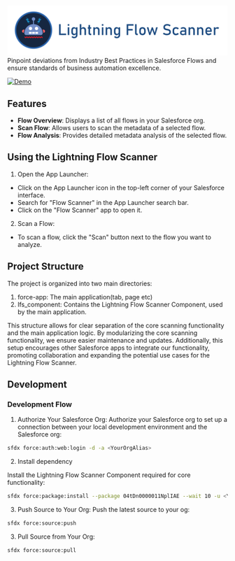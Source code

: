  [![Lightning Flow Scanner](media/banner.png)](https://github.com/Lightning-Flow-Scanner)
Pinpoint deviations from Industry Best Practices in Salesforce Flows and ensure standards of business automation excellence.

 [![Demo](media/lfsapp.gif)](https://github.com/Lightning-Flow-Scanner)

## Features

- **Flow Overview**: Displays a list of all flows in your Salesforce org.
- **Scan Flow**: Allows users to scan the metadata of a selected flow.
- **Flow Analysis**: Provides detailed metadata analysis of the selected flow.

## Using the Lightning Flow Scanner

1) Open the App Launcher:
- Click on the App Launcher icon in the top-left corner of your Salesforce interface.
- Search for "Flow Scanner" in the App Launcher search bar.
- Click on the "Flow Scanner" app to open it.

2) Scan a Flow:
- To scan a flow, click the "Scan" button next to the flow you want to analyze.

## Project Structure

The project is organized into two main directories:

1) force-app: The main application(tab, page etc)
2) lfs_component: Contains the Lightning Flow Scanner Component, used by the main application.

This structure allows for clear separation of the core scanning functionality and the main application logic. By modularizing the core scanning functionality, we ensure easier maintenance and updates. Additionally, this setup encourages other Salesforce apps to integrate our functionality, promoting collaboration and expanding the potential use cases for the Lightning Flow Scanner.

## Development

### Development Flow

1) Authorize Your Salesforce Org:
Authorize your Salesforce org to set up a connection between your local development environment and the Salesforce org:

```sh
sfdx force:auth:web:login -d -a <YourOrgAlias>
```

2) Install dependency

Install the Lightning Flow Scanner Component required for core functionality:

```sh
sfdx force:package:install --package 04tDn0000011NplIAE --wait 10 -u <YourOrgAlias>
```

3) Push Source to Your Org:
Push the latest source to your og:

```sh
sfdx force:source:push
```

3) Pull Source from Your Org:
```sh
sfdx force:source:pull
```